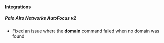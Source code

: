 
#### Integrations
##### Palo Alto Networks AutoFocus v2
- Fixed an issue where the **domain** command failed when no domain was found 
